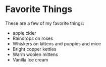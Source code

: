 # Favorite Things

These are a few of my favorite things:

- apple cider
- Raindrops on roses
- Whiskers on kittens and puppies and mice
- Bright copper kettles
- Warm woolen mittens
- Vanilla ice cream

